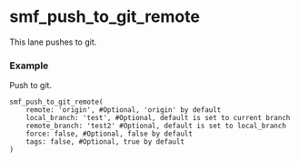 # smf_push_to_git_remote

This lane pushes to git.

### Example
Push to git.
```
smf_push_to_git_remote(
    remote: 'origin', #Optional, 'origin' by default
    local_branch: 'test', #Optional, default is set to current branch
    remote_branch: 'test2' #Optional, default is set to local_branch 
    force: false, #Optional, false by default
    tags: false, #Optional, true by default
)
``` 